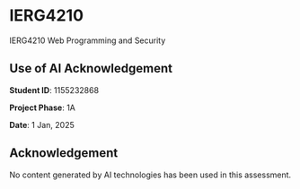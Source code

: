 # IERG4210
IERG4210 Web Programming and Security

## Use of AI Acknowledgement

**Student ID**: 1155232868

**Project Phase**: 1A

**Date**: 1 Jan, 2025

## Acknowledgement
No content generated by AI technologies has been used in this assessment.
